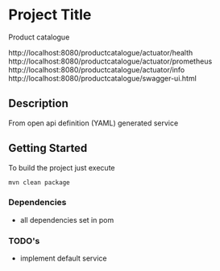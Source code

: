 # Project Title

Product catalogue

http://localhost:8080/productcatalogue/actuator/health <br>
http://localhost:8080/productcatalogue/actuator/prometheus <br>
http://localhost:8080/productcatalogue/actuator/info <br>
http://localhost:8080/productcatalogue/swagger-ui.html

## Description



From open api definition (YAML) generated service

## Getting Started

To build the project just execute
```
mvn clean package
```

### Dependencies

* all dependencies set in pom

### TODO's

* implement default service
